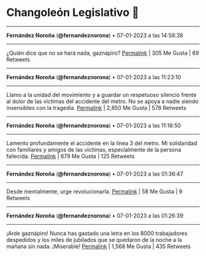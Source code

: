 # Changoleón Legislativo 🙈
*****
**Fernández Noroña** (**@fernandeznorona**) • 07-01-2023 a las 14:58:38
*****
¿Quién dice que no se hará nada, gaznápiro?
[Permalink](https://twitter.com/fernandeznorona/status/1611859884479225856) | 305 Me Gusta | 69 Retweets
*****
**Fernández Noroña** (**@fernandeznorona**) • 07-01-2023 a las 11:23:10
*****
Llamo a la unidad del movimiento y a guardar un respetuoso silencio frente al dolor de las víctimas del accidente del metro. No se apoya a nadie siendo insensibles con la tragedia.
[Permalink](https://twitter.com/fernandeznorona/status/1611805662287200257) | 2,850 Me Gusta | 578 Retweets
*****
**Fernández Noroña** (**@fernandeznorona**) • 07-01-2023 a las 11:18:50
*****
Lamento profundamente el accidente en la línea 3 del metro. Mi solidaridad con familiares y amigos de las víctimas, especialmente de la persona fallecida.
[Permalink](https://twitter.com/fernandeznorona/status/1611804570753048576) | 679 Me Gusta | 125 Retweets
*****
**Fernández Noroña** (**@fernandeznorona**) • 07-01-2023 a las 01:36:47
*****
Desde mentalmente, urge revolucionarla.
[Permalink](https://twitter.com/fernandeznorona/status/1611658093653364737) | 58 Me Gusta | 9 Retweets
*****
**Fernández Noroña** (**@fernandeznorona**) • 07-01-2023 a las 01:26:39
*****
¡Arde gaznápiro! Nunca has gastado una letra en los 8000 trabajadores despedidos y los miles de jubilados que se quedaron de la noche a la mañana sin nada. ¡Miserable!
[Permalink](https://twitter.com/fernandeznorona/status/1611655544485412866) | 1,568 Me Gusta | 435 Retweets